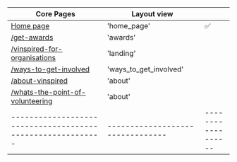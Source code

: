 | Core Pages                                               | Layout view                    |                  |
|----------------------------------------------------------|--------------------------------|------------------|
| [Home page](http://bit.ly/UJjEC2)                        | 'home_page'                    |:white_check_mark:|
| [/get-awards](http://bit.ly/1yw34nQ)                     | 'awards'                       |                  |
| [/vinspired-for-organisations](http://bit.ly/1xNC8AC)    | 'landing'                      |                  |
| [/ways-to-get-involved](http://bit.ly/2EK5RlQ)           | 'ways_to_get_involved'         |                  |
| [/about-vinspired](http://bit.ly/1md3ufK)                | 'about'                        |                  |
| [/whats-the-point-of-volunteering](http://bit.ly/2EJzrry)| 'about'                        |                  |
|----------------------------------------------------------|--------------------------------|------------------|
